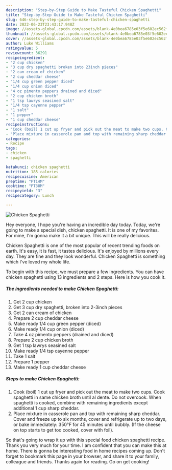 ```yaml
---
description: "Step-by-Step Guide to Make Tasteful Chicken Spaghetti"
title: "Step-by-Step Guide to Make Tasteful Chicken Spaghetti"
slug: 646-step-by-step-guide-to-make-tasteful-chicken-spaghetti
date: 2022-06-23T23:43:17.948Z
image: //assets-global.cpcdn.com/assets/blank-4e0bea6785e03f5e602ec562f230caae08da540cada707380b4fe1bbebba43da.png
thumbnail: //assets-global.cpcdn.com/assets/blank-4e0bea6785e03f5e602ec562f230caae08da540cada707380b4fe1bbebba43da.png
cover: //assets-global.cpcdn.com/assets/blank-4e0bea6785e03f5e602ec562f230caae08da540cada707380b4fe1bbebba43da.png
author: Luke Williams
ratingvalue: 5
reviewcount: 36291
recipeingredient:
- "2 cup chicken"
- "3 cup dry spaghetti broken into 23inch pieces"
- "2 can cream of chicken"
- "2 cup cheddar cheese"
- "1/4 cup green pepper diced"
- "1/4 cup onion diced"
- "4 oz pimento peppers drained and diced"
- "2 cup chicken broth"
- "1 tsp lawrys seasined salt"
- "1/4 tsp cayenne pepper"
- "1 salt"
- "1 pepper"
- "1 cup cheddar cheese"
recipeinstructions:
- "Cook (boil) 1 cut up fryer and pick out the meat to make two cups. Cook spaghetti in same chicken broth until al dente. Do not overcook. When spaghetti is cooked, combine with remaining ingredients except additional 1 cup sharp cheddar."
- "Place mixture in casserole pan and top with remaining sharp cheddar. Cover and freeze up to six months, cover and refrigerate up to two days, or bake immediately: 350°F for 45 minutes until bubbly. (If the cheese on top starts to get too cooked, cover with foil)."
categories:
- Recipe
tags:
- chicken
- spaghetti

katakunci: chicken spaghetti 
nutrition: 185 calories
recipecuisine: American
preptime: "PT14M"
cooktime: "PT38M"
recipeyield: "3"
recipecategory: Lunch

---
```



![Chicken Spaghetti](//assets-global.cpcdn.com/assets/blank-4e0bea6785e03f5e602ec562f230caae08da540cada707380b4fe1bbebba43da.png)

Hey everyone, I hope you're having an incredible day today. Today, we're going to make a special dish, chicken spaghetti. It is one of my favorites. For mine, I'm gonna make it a bit unique. This will be really delicious.



Chicken Spaghetti is one of the most popular of recent trending foods on earth. It's easy, it is fast, it tastes delicious. It's enjoyed by millions every day. They are fine and they look wonderful. Chicken Spaghetti is something which I've loved my whole life.


To begin with this recipe, we must prepare a few ingredients. You can have chicken spaghetti using 13 ingredients and 2 steps. Here is how you cook it.

<!--inarticleads1-->

##### The ingredients needed to make Chicken Spaghetti:

1. Get 2 cup chicken
1. Get 3 cup dry spaghetti, broken into 2-3inch pieces
1. Get 2 can cream of chicken
1. Prepare 2 cup cheddar cheese
1. Make ready 1/4 cup green pepper (diced)
1. Make ready 1/4 cup onion (diced)
1. Take 4 oz pimento peppers (drained and diced)
1. Prepare 2 cup chicken broth
1. Get 1 tsp lawrys seasined salt
1. Make ready 1/4 tsp cayenne pepper
1. Take 1 salt
1. Prepare 1 pepper
1. Make ready 1 cup cheddar cheese




<!--inarticleads2-->

##### Steps to make Chicken Spaghetti:

1. Cook (boil) 1 cut up fryer and pick out the meat to make two cups. Cook spaghetti in same chicken broth until al dente. Do not overcook. When spaghetti is cooked, combine with remaining ingredients except additional 1 cup sharp cheddar.
1. Place mixture in casserole pan and top with remaining sharp cheddar. Cover and freeze up to six months, cover and refrigerate up to two days, or bake immediately: 350°F for 45 minutes until bubbly. (If the cheese on top starts to get too cooked, cover with foil).




So that's going to wrap it up with this special food chicken spaghetti recipe. Thank you very much for your time. I am confident that you can make this at home. There is gonna be interesting food in home recipes coming up. Don't forget to bookmark this page in your browser, and share it to your family, colleague and friends. Thanks again for reading. Go on get cooking!
